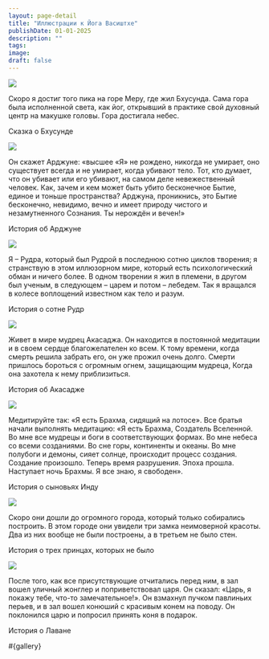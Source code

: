 ```yaml
---
layout: page-detail
title: "Иллюстрации к Йога Васиштхе"
publishDate: 01-01-2025
description: ""
tags:
image:
draft: false
---
```


[![](/binaries/am/7675.jpg)](/binaries/am/7675.jpg)

Скоро я достиг того пика на горе Меру, где жил Бхусунда. Сама гора была исполненной света, как йог, открывший в практике свой духовный центр на макушке головы. Гора достигала небес.

Сказка о Бхусунде

[![](/binaries/am/7676.jpg)](/binaries/am/7676.jpg)

Он скажет Арджуне: «высшее «Я» не рождено, никогда не умирает, оно существует всегда и не умирает, когда убивают тело. Тот, кто думает, что он убивает или его убивают, на самом деле невежественный человек. Как, зачем и кем может быть убито бесконечное Бытие, единое и тоньше пространства? Арджуна, проникнись, это Бытие бесконечно, невидимо, вечно и имеет природу чистого и незамутненного Сознания. Ты нерождён и вечен!»

История об Арджуне

[![](/binaries/am/7677.jpg)](/binaries/am/7677.jpg)

Я – Рудра, который был Рудрой в последнюю сотню циклов творения; я странствую в этом иллюзорном мире, который есть психологический обман и ничего более. В одном творении я жил в племени, в другом был ученым, в следующем – царем и потом – лебедем. Так я вращался в колесе воплощений известном как тело и разум.

История о сотне Рудр

[![](/binaries/am/7678.jpg)](/binaries/am/7678.jpg)

Живет в мире мудрец Акасаджа. Он находится в постоянной медитации и в своем сердце благожелателен ко всем. К тому времени, когда смерть решила забрать его, он уже прожил очень долго. Смерти пришлось бороться с огромным огнем, защищающим мудреца, Когда она захотела к нему приблизиться.

История об Акасадже

[![](/binaries/am/7679.jpg)](/binaries/am/7679.jpg)

Медитируйте так: «Я есть Брахма, сидящий на лотосе». Все братья начали выполнять медитацию: «Я есть Брахма, Создатель Вселенной. Во мне все мудрецы и боги в соответствующих формах. Во мне небеса со всеми созданиями. Во сне горы, континенты и океаны. Во мне полубоги и демоны, сияет солнце, происходит процесс создания. Создание произошло. Теперь время разрушения. Эпоха прошла. Наступает ночь Брахмы. Я все знаю, я свободен». 

История о сыновьях Инду

[![](/binaries/am/7680.jpg)](/binaries/am/7680.jpg)

Скоро они дошли до огромного города, который только собирались построить. В этом городе они увидели три замка неимоверной красоты. Два из них вообще не были построены, а в третьем не было стен. 

История о трех принцах, которых не было

[![](/binaries/am/7681.jpg)](/binaries/am/7681.jpg)

После того, как все присутствующие отчитались перед ним, в зал вошел уличный жонглер и поприветствовал царя. Он сказал: «Царь, я покажу тебе, что-то замечательное!». Он взмахнул пучком павлиньих перьев, и в зал вошел конюший с красивым конем на поводу. Он поклонился царю и попросил принять коня в подарок. 

История о Лаване

#{gallery}
  
  
